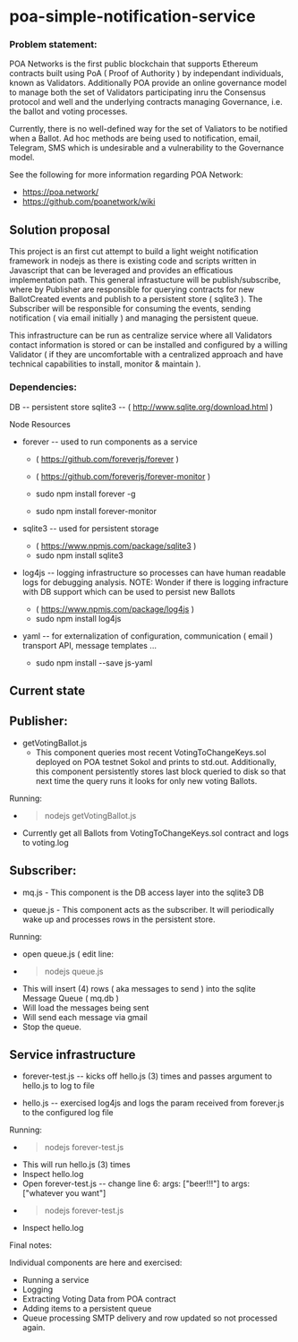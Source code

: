 # poa-simple-notification-service

### Problem statement:

POA Networks is the first public blockchain that supports Ethereum contracts built using PoA ( Proof of Authority ) by independant individuals, known as Validators. Additionally POA provide an online governance model to manage both the set of Validators participating inru the Consensus protocol and well and the underlying contracts managing Governance, i.e. the ballot and voting processes.

Currently, there is no well-defined way for the set of Valiators to be notified when a Ballot. Ad hoc methods are being used to notification, email, Telegram, SMS which is undesirable and a vulnerability to the Governance model.  

See the following for more information regarding POA Network:

- https://poa.network/ 
- https://github.com/poanetwork/wiki

## Solution proposal

This project is an first cut attempt to build a light weight notification framework in nodejs as there is existing code and scripts written in Javascript that can be leveraged and provides an efficatious implementation path.  This general infrastucture will be publish/subscribe, where by Publisher are responsible for querying contracts for new BallotCreated events and publish to a persistent store ( sqlite3 ).  The Subscriber will be responsible for consuming the events, sending notification ( via email initially ) and managing the persistent queue.

This infrastructure can be run as centralize service where all Validators contact information is stored or can be installed and configured by a willing Validator ( if they are uncomfortable with a centralized approach and have technical capabilities to install, monitor & maintain ).

### Dependencies:

DB -- persistent store
sqlite3 -- ( http://www.sqlite.org/download.html )

Node Resources
- forever -- used to run components as a service

  - ( https://github.com/foreverjs/forever )
  - ( https://github.com/foreverjs/forever-monitor )

  - sudo npm install forever -g
  - sudo npm install forever-monitor

- sqlite3 -- used for persistent storage 
   - ( https://www.npmjs.com/package/sqlite3 )
   - sudo npm install sqlite3

- log4js -- logging infrastructure so processes can have human readable logs for debugging analysis.
NOTE: Wonder if there is logging infracture with DB support which can be used to persist new Ballots
   - ( https://www.npmjs.com/package/log4js )
   - sudo npm install log4js

- yaml -- for externalization of configuration, communication ( email ) transport API, message templates ...
  -  sudo npm install --save js-yaml

## Current state

## Publisher: 

-  getVotingBallot.js
   -  This component queries most recent VotingToChangeKeys.sol deployed on POA testnet Sokol and prints to std.out.  Additionally, this component persistently stores last block queried to disk so that next time the query runs it looks for only new voting Ballots.   
   
Running:

- >nodejs getVotingBallot.js
- Currently get all Ballots from VotingToChangeKeys.sol contract and logs to voting.log

   
 
## Subscriber: 
- mq.js - This component is the DB access layer into the sqlite3 DB

- queue.js -  This component acts as the subscriber.  It will periodically wake up and processes rows in the persistent store.

Running:

- open queue.js ( edit line:  
- >nodejs queue.js
- This will insert (4) rows ( aka messages to send ) into the sqlite Message Queue ( mq.db )
- Will load the messages being sent 
- Will send each message via gmail
- Stop the queue.


## Service infrastructure

- forever-test.js -- kicks off hello.js (3) times and passes argument to hello.js to log to file

- hello.js  -- exercised log4js and logs the param received from forever.js to the configured log file

Running:

- >nodejs forever-test.js 
- This will run hello.js (3) times
- Inspect hello.log 
- Open forever-test.js -- change line 6:  args: ["beer!!!"]  to args: ["whatever you want"]
- >nodejs forever-test.js
- Inspect hello.log


Final notes:

Individual components are here and exercised:
- Running a service 
- Logging
- Extracting Voting Data from POA contract
- Adding items to a persistent queue 
- Queue processing SMTP delivery and row updated so not processed again.


